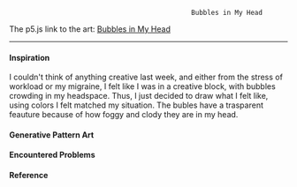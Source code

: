 
                                                  Bubbles in My Head
                                                  
                                                  
The p5.js link to the art: [Bubbles in My Head](https://editor.p5js.org/maishahoq/sketches/cvFCaD4Db)

***     

#### Inspiration 

I couldn't think of anything creative last week, and either from the stress of workload or my migraine, I felt like I was in a creative block, with bubbles crowding  in my headspace. Thus, I just decided to draw what I felt like, using colors I felt matched my situation.
The bubles have a trasparent feauture because of how foggy and clody they are in my head.


#### Generative Pattern Art
#### Encountered Problems
#### Reference
